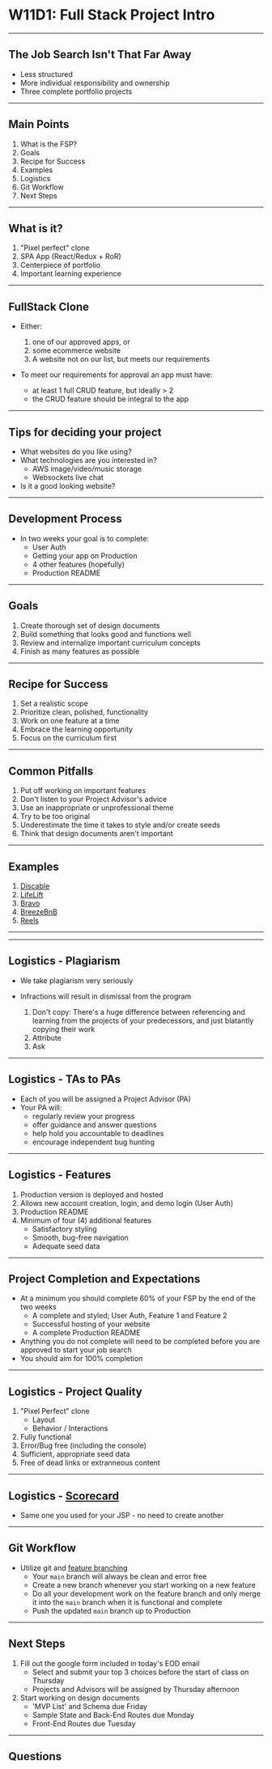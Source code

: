 # W11D1: Full Stack Project Intro

---

## The Job Search Isn't That Far Away
* Less structured
* More individual responsibility and ownership
* Three complete portfolio projects

---

## Main Points
1. What is the FSP?
2. Goals
3. Recipe for Success
4. Examples
5. Logistics 
6. Git Workflow
7. Next Steps

---

## What is it?
1. "Pixel perfect" clone
2. SPA App (React/Redux + RoR)
3. Centerpiece of portfolio
4. Important learning experience

---

## FullStack Clone
- Either:
	1. one of our approved apps, or
  2. some ecommerce website
  3. A website not on our list, but meets our requirements
  
- To meet our requirements for approval an app must have:
	- at least 1 full CRUD feature, but ideally > 2
  - the CRUD feature should be integral to the app

---
## Tips for deciding your project
- What websites do you like using?
- What technologies are you interested in?
	- AWS image/video/music storage
  - Websockets live chat
- Is it a good looking website?

---
## Development Process
- In two weeks your goal is to complete:
	- User Auth
	- Getting your app on Production
	- 4 other features (hopefully)
	- Production README

---

## Goals
1. Create thorough set of design documents
2. Build something that looks good and functions well 
3. Review and internalize important curriculum concepts
4. Finish as many features as possible

---

## Recipe for Success
1. Set a realistic scope
2. Prioritize clean, polished, functionality
3. Work on one feature at a time
4. Embrace the learning opportunity
5. Focus on the curriculum first

---

## Common Pitfalls 
1. Put off working on important features
2. Don't listen to your Project Advisor's advice
3. Use an inappropriate or unprofessional theme
4. Try to be too original
5. Underestimate the time it takes to style and/or create seeds
6. Think that design documents aren't important

---

## Examples

1. [Discable](https://discable-k8cm.onrender.com/)
1. [LifeLift](https://lifeliftcoffee.onrender.com/)
1. [Bravo](https://bravo.onrender.com/)
1. [BreezeBnB](https://breezebnb.onrender.com/)
1. [Reels](https://reels.onrender.com/)
---
---

## Logistics - Plagiarism 
* We take plagiarism very seriously
* Infractions will result in dismissal from the program

	1. Don't copy: There's a huge difference between referencing and learning from the projects of your predecessors, and just blatantly copying their work
	2. Attribute
	3. Ask

---

## Logistics - TAs to PAs 
+ Each of you will be assigned a Project Advisor (PA)
+ Your PA will:
	+ regularly review your progress
  + offer guidance and answer questions
  + help hold you accountable to deadlines
  + encourage independent bug hunting
  
---

## Logistics - Features

1. Production version is deployed and hosted
2. Allows new account creation, login, and demo login (User Auth)
3. Production README
4. Minimum of four (4) additional features
   - Satisfactory styling
   - Smooth, bug-free navigation
   - Adequate seed data

---

## Project Completion and Expectations

- At a minimum you should complete 60% of your FSP by the end of the two weeks
  - A complete and styled; User Auth, Feature 1 and Feature 2
  - Successful hosting of your website
  - A complete Production README
- Anything you do not complete will need to be completed before you are approved to start your job search
- You should aim for 100% completion

---

## Logistics - Project Quality
1. "Pixel Perfect" clone
	- Layout
	- Behavior / Interactions
2. Fully functional
3. Error/Bug free (including the console)
4. Sufficient, appropriate seed data
5. Free of dead links or extranneous content

---

## Logistics - [Scorecard](https://docs.google.com/spreadsheets/d/1mpc1eArqplVtNakIcgSFHGGEKbFCiRTnOc7d2QUGwW0/edit#gid=1764138542)

* Same one you used for your JSP - no need to create another

---

## Git Workflow
+ Utilize git and [feature branching](https://www.atlassian.com/git/tutorials/comparing-workflows/feature-branch-workflow)
	- Your `main` branch will always be clean and error free
  - Create a new branch whenever you start working on a new feature
  - Do all your development work on the feature branch and only merge it into the `main` branch when it is functional and complete
  - Push the updated `main` branch up to Production

---

## Next Steps
1. Fill out the google form included in today's EOD email
    * Select and submit your top 3 choices before the start of class on Thursday
    * Projects and Advisors will be assigned by Thursday afternoon
2. Start working on design documents
    * 'MVP List' and Schema due Friday
    * Sample State and Back-End Routes due Monday
    * Front-End Routes due Tuesday

---

## Questions